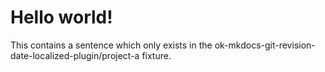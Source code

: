 # Hello world!

This contains a sentence which only exists in the ok-mkdocs-git-revision-date-localized-plugin/project-a fixture.
